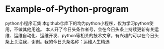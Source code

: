 # Example-of-Python-program
python小程序汇集
本github仓库下的均为python小程序，仅为学习python使用，不做其他用途。
本人开了今日头条作者号，会在今日头条上持续更新有关运维、运维自动化、运维开发、python等相关的技术文章，有兴趣的可以在今日头条上关注我，谢谢。我的今日头条名称：运维人生精选
